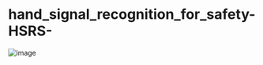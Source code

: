 # hand_signal_recognition_for_safety-HSRS-

![image](https://user-images.githubusercontent.com/39910353/73731602-1dd16380-477c-11ea-952e-12eb50a031dd.png)
